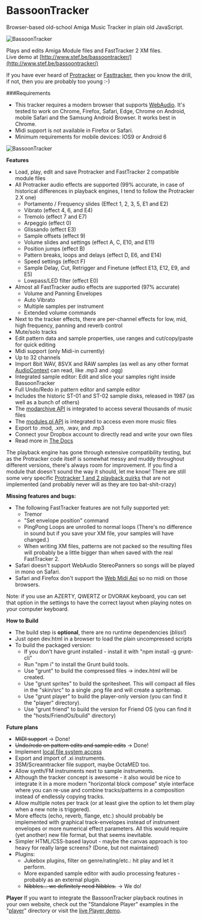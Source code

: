 # BassoonTracker

Browser-based old-school Amiga Music Tracker in plain old JavaScript.

![BassoonTracker](./skin/bassoontracker_main.png?raw=true)

Plays and edits Amiga Module files and FastTracker 2 XM files.  
Live demo at [http://www.stef.be/bassoontracker/](http://www.stef.be/bassoontracker/)

If you have ever heard of [Protracker](https://en.wikipedia.org/wiki/Protracker) or [Fasttracker](https://en.wikipedia.org/wiki/FastTracker_2), then you know the drill,   
if not, then you are probably too young :-)

###Requirements
* This tracker requires a modern browser that supports [WebAudio](https://developer.mozilla.org/en-US/docs/Web/API/Web_Audio_API).
It's tested to work on Chrome, Firefox, Safari, Edge, Chrome on Android, mobile Safari and the Samsung Android Browser.
It works best in Chrome.  
* Midi support is not available in Firefox or Safari. 
* Minimum requirements for mobile devices: IOS9 or Android 6

![BassoonTracker](./skin/bassoontracker_sampleeditor.png?raw=true)

**Features**
- Load, play, edit and save Protracker and FastTracker 2 compatible module files  
- All Protracker audio effects are supported (99% accurate, in case of historical differences in playback engines, I tend to follow the Protracker 2.X one)
  - Portamento / Frequency slides (Effect 1, 2, 3, 5, E1 and E2)
  - Vibrato (effect 4, 6, and E4)
  - Tremolo (effect 7 and E7)
  - Arpeggio (effect 0)
  - Glissando (effect E3)
  - Sample offsets (effect 9)
  - Volume slides and settings (effect A, C, E10, and E11)
  - Position jumps (effect B)
  - Pattern breaks, loops and delays (effect D, E6, and E14)
  - Speed settings (effect F)
  - Sample Delay, Cut, Retrigger and Finetune (effect E13, E12, E9, and E5)
  - Lowpass/LED filter (effect E0)
- Almost all FastTracker audio effects are supported (97% accurate)
  - Volume and Panning Envelopes
  - Auto Vibrato
  - Multiple samples per instrument
  - Extended volume commands
- Next to the tracker effects, there are per-channel effects for low, mid, high frequency, panning and reverb control
- Mute/solo tracks  
- Edit pattern data and sample properties, use ranges and cut/copy/paste for quick editing
- Midi support (only Midi-in currently)  
- Up to 32 channels 
- Import 8bit WAV, 8SVX and RAW samples (as well as any other format [AudioContext](https://developer.mozilla.org/en-US/docs/Web/API/AudioContext) can read, like .mp3 and .ogg)
- Integrated sample editor: Edit and slice your samples right inside BassoonTracker
- Full Undo/Redo in pattern editor and sample editor
- Includes the historic ST-01 and ST-02 sample disks, released in 1987 (as well as a bunch of others)
- The [modarchive API](https://modarchive.org/) is integrated to access several thousands of music files
- The [modules.pl API](http://modules.pl/) is integrated to access even more music files
- Export to .mod, .xm, .wav, and .mp3
- Connect your Dropbox account to directly read and write your own files
- Read more in [The Docs](https://www.stef.be/bassoontracker/docs/)

The playback engine has gone through extensive compatibility testing, but as the Protracker code itself is somewhat messy and muddy
throughout different versions, there's always room for improvement.
If you find a module that doesn't sound the way it should, let me know!
There are still some very specific [Protracker 1 and 2 playback quirks](http://www.stef.be/bassoontracker/docs/trackerQuircks.txt) that are not implemented (and probably never will as they are too bat-shit-crazy)

**Missing features and bugs:**
 - The following FastTracker features are not fully supported yet:
   - Tremor
   - "Set envelope position" command
   - PingPong Loops are unrolled to normal loops (There's no difference in sound but if you save your XM file, your samples will have changed.)
   - When writing XM files, patterns are not packed so the resulting files will probably be a little bigger than when saved with the real FastTracker 2.
 - Safari doesn't support WebAudio StereoPanners so songs will be played in mono on Safari.
 - Safari and Firefox don't support the [Web Midi Api](https://caniuse.com/midi) so no midi on those browsers.
 
Note: if you use an AZERTY, QWERTZ or DVORAK keyboard, you can set that option in the settings to have the correct layout when playing notes on your computer keyboard.

**How to Build**  
  - The build step is **optional**, there are no runtime dependencies (*bliss!*)
  - Just open dev.html in a browser to load the plain uncompressed scripts 
  - To build the packaged version:
    - If you don't have grunt installed - install it with "npm install -g grunt-cli" 
    - Run "npm i" to install the Grunt build tools.
    - Use "grunt" to build the compressed files -> index.html will be created.
    - Use "grunt sprites" to build the spritesheet.
	  This will compact all files in the "skin/src" to a single .png file and will create a spritemap.
	- Use "grunt player" to build the player-only version (you can find it the "player" directory).
	- Use "grunt friend" to build the version for Friend OS (you can find it the "hosts/FriendOs/build" directory)

**Future plans**  
  - ~~MIDI support~~ -> Done!
  - ~~Undo/redo on pattern edits and sample edits~~ -> Done!
  - Implement [local file system access](https://web.dev/file-system-access/)  
  - Export and import of .xi instruments.
  - 3SM/Screamtracker file support, maybe OctaMED too.
  - Allow synth/FM instruments next to sample instruments.
  - Although the tracker concept is awesome - it also would be nice to integrate it in a more modern 
  "horizontal block compose" style interface where you can re-use and combine tracks/patterns in a 
  composition instead of endlessly copying tracks.
  - Allow multiple notes per track (or at least give the option to let them play when a new note is triggered).
  - More effects (echo, reverb, flange, etc.) should probably be implemented with graphical track-envelopes instead of instrument envelopes or more numerical effect parameters. All this would require (yet another) new file format, but that seems inevitable.
  - Simpler HTML/CSS-based layout - maybe the canvas approach is too heavy for really large screens? (Done, but not maintained)
  - Plugins:
  	- Jukebox plugins, filter on genre/rating/etc.: hit play and let it perform.
  	- More expanded sample editor with audio processing features - probably as an external plugin.
  	- ~~Nibbles... we definitely need Nibbles.~~ -> We do!
  

**Player**
If you want to integrate the BassoonTracker playback routines in your own website, check out the "Standalone Player" examples in the "[player](https://github.com/steffest/BassoonTracker/tree/master/player)" directory
or visit the [live Player demo](http://www.stef.be/bassoontracker/player/).

